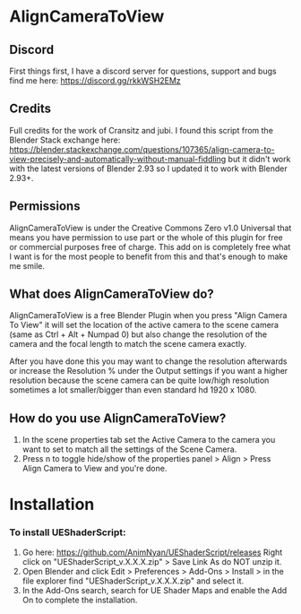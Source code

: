 # AlignCameraToView

## Discord
First things first, I have a discord server for questions, support and bugs find me here: https://discord.gg/rkkWSH2EMz

## Credits
Full credits for the work of Cransitz and jubi. I found this script from the Blender Stack exchange here: https://blender.stackexchange.com/questions/107365/align-camera-to-view-precisely-and-automatically-without-manual-fiddling but it didn't work with the latest versions of Blender 2.93 so I updated it to work with Blender 2.93+.

## Permissions
AlignCameraToView is under the Creative Commons Zero v1.0 Universal that means you have permission to use part or the whole of this plugin for free or commercial purposes free of charge.
This add on is completely free what I want is for the most people to benefit from this and that's enough to make me smile.

## What does AlignCameraToView do?
AlignCameraToView is a free Blender Plugin when you press "Align Camera To View" it will set the location of the active camera to the scene camera (same as Ctrl + Alt + Numpad 0) but also change the resolution of the camera and the focal length to match the scene camera exactly.

After you have done this you may want to change the resolution afterwards or increase the Resolution % under the Output settings if you want a higher resolution because the scene camera can be quite low/high resolution sometimes a lot smaller/bigger than even standard hd 1920 x 1080.

## How do you use AlignCameraToView?
1. In the scene properties tab set the Active Camera to the camera you want to set to match all the settings of the Scene Camera.
2. Press n to toggle hide/show of the properties panel > Align > Press Align Camera to View and you're done.

# Installation
### To install UEShaderScript:
1. Go here: https://github.com/AnimNyan/UEShaderScript/releases Right click on "UEShaderScript_v.X.X.X.zip" > Save Link As do NOT unzip it. 
2. Open Blender and click Edit > Preferences > Add-Ons > Install > in the file explorer find "UEShaderScript_v.X.X.X.zip" and select it.
3. In the Add-Ons search, search for UE Shader Maps and enable the Add On to complete the installation.